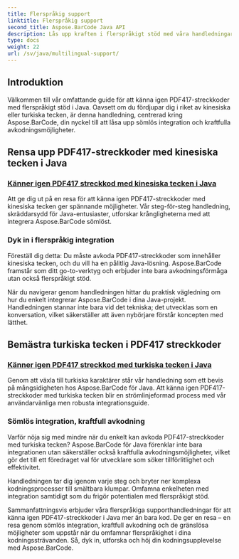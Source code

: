 ```yaml
---
title: Flerspråkig support
linktitle: Flerspråkig support
second_title: Aspose.BarCode Java API
description: Lås upp kraften i flerspråkigt stöd med våra handledningar om att känna igen PDF417-streckkoder. Dyk in i Java-kodning med Aspose.BarCode för sömlös integration.
type: docs
weight: 22
url: /sv/java/multilingual-support/
---
```


## Introduktion
Välkommen till vår omfattande guide för att känna igen PDF417-streckkoder med flerspråkigt stöd i Java. Oavsett om du fördjupar dig i riket av kinesiska eller turkiska tecken, är denna handledning, centrerad kring Aspose.BarCode, din nyckel till att låsa upp sömlös integration och kraftfulla avkodningsmöjligheter.

## Rensa upp PDF417-streckkoder med kinesiska tecken i Java
### [Känner igen PDF417 streckkod med kinesiska tecken i Java](./recognizing-pdf417-chinese-characters/)

Att ge dig ut på en resa för att känna igen PDF417-streckkoder med kinesiska tecken ger spännande möjligheter. Vår steg-för-steg handledning, skräddarsydd för Java-entusiaster, utforskar krångligheterna med att integrera Aspose.BarCode sömlöst.

### Dyk in i flerspråkig integration
Föreställ dig detta: Du måste avkoda PDF417-streckkoder som innehåller kinesiska tecken, och du vill ha en pålitlig Java-lösning. Aspose.BarCode framstår som ditt go-to-verktyg och erbjuder inte bara avkodningsförmåga utan också flerspråkigt stöd.

När du navigerar genom handledningen hittar du praktisk vägledning om hur du enkelt integrerar Aspose.BarCode i dina Java-projekt. Handledningen stannar inte bara vid det tekniska; det utvecklas som en konversation, vilket säkerställer att även nybörjare förstår koncepten med lätthet.

## Bemästra turkiska tecken i PDF417 streckkoder
### [Känner igen PDF417 streckkod med turkiska tecken i Java](./recognizing-pdf417-turkish-characters/)

Genom att växla till turkiska karaktärer står vår handledning som ett bevis på mångsidigheten hos Aspose.BarCode för Java. Att känna igen PDF417-streckkoder med turkiska tecken blir en strömlinjeformad process med vår användarvänliga men robusta integrationsguide.

### Sömlös integration, kraftfull avkodning
Varför nöja sig med mindre när du enkelt kan avkoda PDF417-streckkoder med turkiska tecken? Aspose.BarCode för Java förenklar inte bara integrationen utan säkerställer också kraftfulla avkodningsmöjligheter, vilket gör det till ett föredraget val för utvecklare som söker tillförlitlighet och effektivitet.

Handledningen tar dig igenom varje steg och bryter ner komplexa kodningsprocesser till smältbara klumpar. Omfamna enkelheten med integration samtidigt som du frigör potentialen med flerspråkigt stöd.

Sammanfattningsvis erbjuder våra flerspråkiga supporthandledningar för att känna igen PDF417-streckkoder i Java mer än bara kod. De ger en resa – en resa genom sömlös integration, kraftfull avkodning och de gränslösa möjligheter som uppstår när du omfamnar flerspråkighet i dina kodningssträvanden. Så, dyk in, utforska och höj din kodningsupplevelse med Aspose.BarCode.